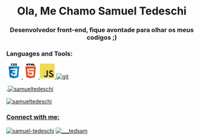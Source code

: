 <h1 align="center">Ola, Me Chamo Samuel Tedeschi</h1>
<h3 align="center">Desenvolvedor front-end, fique avontade para olhar os meus codigos ;)</h3>



<h3 align="left">Languages and Tools:</h3>
<p align="left"> <a href="https://www.w3schools.com/css/" target="_blank" rel="noreferrer"> <img src="https://raw.githubusercontent.com/devicons/devicon/master/icons/css3/css3-original-wordmark.svg" alt="css3" width="40" height="40"/> </a> <a href="https://www.w3.org/html/" target="_blank" rel="noreferrer"> <img src="https://raw.githubusercontent.com/devicons/devicon/master/icons/html5/html5-original-wordmark.svg" alt="html5" width="40" height="40"/> </a> <a href="https://developer.mozilla.org/en-US/docs/Web/JavaScript" target="_blank" rel="noreferrer"> <img src="https://raw.githubusercontent.com/devicons/devicon/master/icons/javascript/javascript-original.svg" alt="javascript" width="40" height="40"/> </a> <a href="https://git-scm.com/" target="_blank" rel="noreferrer"> <img src="https://www.vectorlogo.zone/logos/git-scm/git-scm-icon.svg" alt="git" width="40" height="40"/>  </p>

<p>&nbsp;<img align="center" src="https://github-readme-stats.vercel.app/api?username=samueltedeschi&show_icons=true&theme=dark&locale=en" alt="samueltedeschi" /></p> 
<p><img align="center" src="https://github-readme-streak-stats.herokuapp.com/?user=samueltedeschi&" alt="samueltedeschi" /></p>

<h3 align="left">Connect with me:</h3>
<p align="left">
<a href="https://linkedin.com/in/samuel-tedeschi" target="blank"><img align="center" src="https://raw.githubusercontent.com/rahuldkjain/github-profile-readme-generator/master/src/images/icons/Social/linked-in-alt.svg" alt="samuel-tedeschi" height="30" width="40" /></a>
<a href="https://instagram.com/___tedsam" target="blank"><img align="center" src="https://raw.githubusercontent.com/rahuldkjain/github-profile-readme-generator/master/src/images/icons/Social/instagram.svg" alt="___tedsam" height="30" width="40" /></a>
</p>
